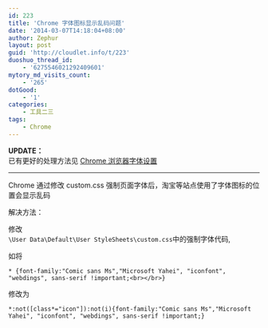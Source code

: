 ```yaml
---
id: 223
title: 'Chrome 字体图标显示乱码问题'
date: '2014-03-07T14:18:04+08:00'
author: Zephur
layout: post
guid: 'http://cloudlet.info/t/223'
duoshuo_thread_id:
    - '6275546021292409601'
mytory_md_visits_count:
    - '265'
dotGood:
    - '1'
categories:
    - 工具二三
tags:
    - Chrome
---
```


**UPDATE：**  
已有更好的处理方法见 [Chrome 浏览器字体设置](http://cloudlet.info/t/431)

<!-- more -->

- - - - - -

Chrome 通过修改 custom.css 强制页面字体后，淘宝等站点使用了字体图标的位置会显示乱码

解决方法：

修改  
`\User Data\Default\User StyleSheets\custom.css`中的强制字体代码,

如将

`* {font-family:"Comic sans Ms","Microsoft Yahei", "iconfont", "webdings", sans-serif !important;<br></br>}`

修改为

`*:not([class*="icon"]):not(i){font-family:"Comic sans Ms","Microsoft Yahei", "iconfont", "webdings", sans-serif !important;}`